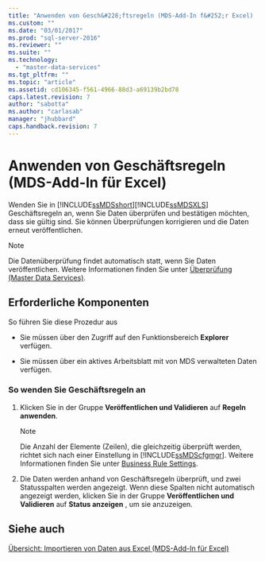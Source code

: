 ```yaml
---
title: "Anwenden von Gesch&#228;ftsregeln (MDS-Add-In f&#252;r Excel) | Microsoft Docs"
ms.custom: ""
ms.date: "03/01/2017"
ms.prod: "sql-server-2016"
ms.reviewer: ""
ms.suite: ""
ms.technology: 
  - "master-data-services"
ms.tgt_pltfrm: ""
ms.topic: "article"
ms.assetid: cd106345-f561-4966-88d3-a69139b2bd78
caps.latest.revision: 7
author: "sabotta"
ms.author: "carlasab"
manager: "jhubbard"
caps.handback.revision: 7
---
```

# Anwenden von Gesch&#228;ftsregeln (MDS-Add-In f&#252;r Excel)
  Wenden Sie in [!INCLUDE[ssMDSshort](../../includes/ssmdsshort-md.md)][!INCLUDE[ssMDSXLS](../../includes/ssmdsxls-md.md)] Geschäftsregeln an, wenn Sie Daten überprüfen und bestätigen möchten, dass sie gültig sind. Sie können Überprüfungen korrigieren und die Daten erneut veröffentlichen.  
  
> [!NOTE]  
>  Die Datenüberprüfung findet automatisch statt, wenn Sie Daten veröffentlichen. Weitere Informationen finden Sie unter [Überprüfung &#40;Master Data Services&#41;](../../master-data-services/validation-master-data-services.md).  
  
## Erforderliche Komponenten  
 So führen Sie diese Prozedur aus  
  
-   Sie müssen über den Zugriff auf den Funktionsbereich **Explorer** verfügen.  
  
-   Sie müssen über ein aktives Arbeitsblatt mit von MDS verwalteten Daten verfügen.  
  
### So wenden Sie Geschäftsregeln an  
  
1.  Klicken Sie in der Gruppe **Veröffentlichen und Validieren** auf **Regeln anwenden**.  
  
    > [!NOTE]  
    >  Die Anzahl der Elemente (Zeilen), die gleichzeitig überprüft werden, richtet sich nach einer Einstellung in [!INCLUDE[ssMDScfgmgr](../../includes/ssmdscfgmgr-md.md)]. Weitere Informationen finden Sie unter [Business Rule Settings](../../master-data-services/system-settings-master-data-services.md#BusinessRules).  
  
2.  Die Daten werden anhand von Geschäftsregeln überprüft, und zwei Statusspalten werden angezeigt. Wenn diese Spalten nicht automatisch angezeigt werden, klicken Sie in der Gruppe **Veröffentlichen und Validieren** auf **Status anzeigen** , um sie anzuzeigen.  
  
## Siehe auch  
 [Übersicht: Importieren von Daten aus Excel &#40;MDS-Add-In für Excel&#41;](../../master-data-services/microsoft-excel-add-in/overview-importing-data-from-excel-mds-add-in-for-excel.md)  
  
  